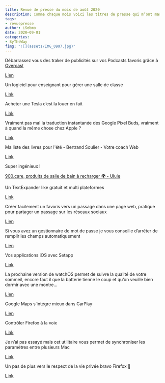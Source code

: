 ```yaml
---
title: Revue de presse du mois de août 2020
description: Comme chaque mois voici les titres de presse qui m’ont marqué. 
tags: 
- revuepresse
author: iSebmo
date: 2020–09-01
categories: 
- ByTheWay
fimg: "![](assets/IMG_0907.jpg)"
--- 
```

Débarrassez vous des traker de publicités sur vos Podcasts favoris grâce à [Overcast](https://overcast.fm/) 

[Lien](https://www.theverge.com/2020/8/31/21408823/overcast-podcast-app-beta-data-tracking)

Un logiciel pour enseignant pour gérer une salle de classe 

[Link](https://outilstice.com/2020/08/salle-de-classe-logiciel-creer-un-plan-de-classe/)

Acheter une Tesla c’est la louer en fait

[Link](https://www.presse-citron.net/avec-ce-message-tesla-rappelle-a-ses-clients-quils-ne-sont-pas-completement-proprietaires-de-leur-voiture/)

Vraiment pas mal la traduction instantanée des Google Pixel Buds, vraiment à quand la même chose chez Apple ?

[Link](http://feedproxy.google.com/~r/Frandroid/~3/MLmjd3o7QDU/751571_traduction-ecoute-partagee-et-alerte-les-google-pixel-buds-en-font-encore-plus)


Ma liste des livres pour l'été - Bertrand Soulier - Votre coach Web

[Link](https://votrecoachweb.com/525-recommandations-livres-ete/ "Ma liste des livres pour l'été - Bertrand Soulier - Votre coach Web")

Super ingénieux ! 

[900.care, produits de salle de bain à recharger 🌍 - Ulule](https://mobile.ulule.com/900-care/?lang=fr)

Un TextExpander like gratuit et multi plateformes

[Link](https://korben.info/espanso-gagner-temps-tapez-clavier.html)

Créer facilement un favoris vers un passage dans une page web, pratique pour partager un passage sur les réseaux sociaux

[Lien](https://outilstice.com/2020/08/bookmarkify-creer-des-favoris-vers-des-passages-dune-page-web/)

Si vous avez un gestionnaire de mot de passe je vous conseille d’arrêter de remplir les champs automatiquement

[Lien](https://www.theverge.com/2020/8/17/21372731/google-chrome-86-http-https-form-autofill-security)

Vos applications iOS avec Setapp

[Link](https://www.cultofmac.com/719767/setapp-ios/)

La prochaine version de watchOS permet de suivre la qualité de votre sommeil, encore faut il que la batterie tienne le coup et qu’on veuille bien dormir avec une montre…

[Lien](https://www.theverge.com/2020/8/10/21361793/apple-watchos-7-public-beta-now-available-new-features-sleep-tracking)

Google Maps s’intégre mieux dans CarPlay 

[Lien](https://www.theverge.com/2020/8/10/21358978/google-maps-carplay-dashboard-mode-update-support-directions)

Contrôler Firefox à la voix

[Link](https://korben.info/firefox-voice-comment-controler-firefox-voix.html)

Je n’ai pas essayé mais cet utilitaire vous permet de synchroniser les paramètres entre plusieurs Mac

[Link](https://github.com/lra/mackup)

Un pas de plus vers le respect de la vie privée bravo Firefox 👏 

[Link](https://www.zdnet.fr/actualites/firefox-ajoute-des-protections-contre-le-suivi-de-redirections-39907737.htm#xtor=123456)